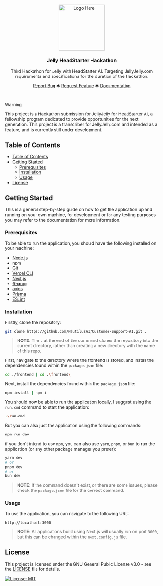 <br />
<div align="center">
  <a href="#">
    <img src="./logo.png" alt="Logo Here" height="150">
  </a>

<h3 align="center">
    Jelly HeadStarter Hackathon
</h3>
  <p align="center">
    Third Hackathon for Jelly with HeadStarter AI. Targeting JellyJelly.com requirements and specifications for the duration of the Hackathon.
    <br />
    <div align="center">
        <a href="#">Report Bug</a>
        ✱
        <a href="#">Request Feature</a>
        ✱
        <a href="#">Documentation</a>
    </div>
  </p>
</div>
<br>

> [!WARNING] 
> This project is a Hackathon submission for JellyJelly for HeadStarter AI, a fellowship program dedicated to provide opportunities for the next generation. This project is a transcriber for JellyJelly.com and intended as a feature, and is currently still under development.

## Table of Contents

- [Table of Contents](#table-of-contents)
- [Getting Started](#getting-started)
  - [Prerequisites](#prerequisites)
  - [Installation](#installation)
  - [Usage](#usage)
- [License](#license)

## Getting Started

This is a general step-by-step guide on how to get the application up and running on your own machine, for development or for any testing purposes you may refer to the documentation for more information.

### Prerequisites

To be able to run the application, you should have the following installed on your machine:
- [Node.js](https://nodejs.org/en/)
- [npm](https://www.npmjs.com/)
- [Git](https://git-scm.com/)
- [Vercel CLI](https://vercel.com/download)
- [Next.js](https://nextjs.org/)
- [ffmpeg](https://ffmpeg.org/)
- [axios](https://axios-http.com/)
- [Prisma](https://www.prisma.io/)
- [ESLint](https://eslint.org/)

### Installation

Firstly, clone the repository:
```bash
git clone https://github.com/NautilusAI/Customer-Support-AI.git .
```

> **NOTE**: The `.` at the end of the command clones the repository into the current directory, rather than creating a new directory with the name of this repo.

First, navigate to the directory where the frontend is stored, and install the dependencies found within the `package.json` file:
```bash
cd ./frontend | cd .\frontend\
```

Next, install the dependencies found within the `package.json` file:
```bash
npm install | npm i
```

You should now be able to run the application locally, I suggest using the `run.cmd` command to start the application:
```bash
.\run.cmd
```

But you can also just the application using the following commands:
```bash
npm run dev
```

if you don't intend to use `npm`, you can also use `yarn`, `pnpm`, or `bun` to run the application (or any other package manager you prefer):

```bash
yarn dev
# or
pnpm dev
# or
bun dev
```
> **NOTE**: If the command doesn't exist, or there are some issues, please check the `package.json` file for the correct command.

### Usage

To use the application, you can navigate to the following URL:
```bash
http://localhost:3000
```

> **NOTE**: All applications build using Next.js will usually run on port `3000`, but this can be changed within the `next.config.js` file. 

## License

This project is licensed under the GNU General Public License v3.0 - see the [LICENSE](LICENSE) file for details.

[![License: MIT](https://img.shields.io/badge/License-MIT-blue.svg)](https://opensource.org/licenses/MIT)